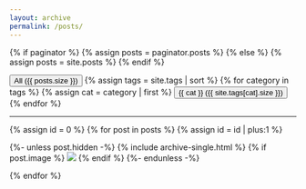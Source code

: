```yaml
---
layout: archive
permalink: /posts/
---
```


{% if paginator %}
  {% assign posts = paginator.posts %}
{% else %}
  {% assign posts = site.posts %}
{% endif %}

<script type="text/javascript">
    function filterUsingCategory(selectedCategory) {
      var id = 0;
      {% for post in posts %}
        var cats = {{ post.tags | jsonify }}

        var postDiv = document.getElementById(++id);
        postDiv.style.display = (selectedCategory == 'All' || cats.includes(selectedCategory))
          ? 'unset'
          : 'none';
      {% endfor %}
    }
</script>

  <div class="btn-group">
    <button id="All" class="button-71" role="button" onclick="filterUsingCategory('All')">All ({{ posts.size }})</button>
    {% assign tags = site.tags | sort %}
    {% for category in tags %}
      {% assign cat = category | first %}
      <button id="{{ cat }}" class="button-71" role="button" onclick="filterUsingCategory(this.id)">{{ cat }} ({{ site.tags[cat].size }})</button>
    {% endfor %}
    <hr />
  </div>

  <div class="posts-wrapper">
    {% assign id = 0 %}
    {% for post in posts %}
      {% assign id = id | plus:1 %}
      <div class="post" id="{{id}}">
        <p class="itemInteriorSection">
          {%- unless post.hidden -%}
            {% include archive-single.html %}
            {% if post.image %}
              <a href="{{ post.link }}"><img src="{{ post.image }}"></a>
            {% endif %}
          {%- endunless -%}
        </p>
      </div>
    {% endfor %}
  </div>


